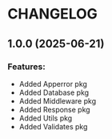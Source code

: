 # CHANGELOG

## 1.0.0 (2025-06-21)
### Features:
 - Added Apperror pkg
 - Added Database pkg
 - Added Middleware pkg
 - Added Response pkg
 - Added Utils pkg
 - Added Validates pkg